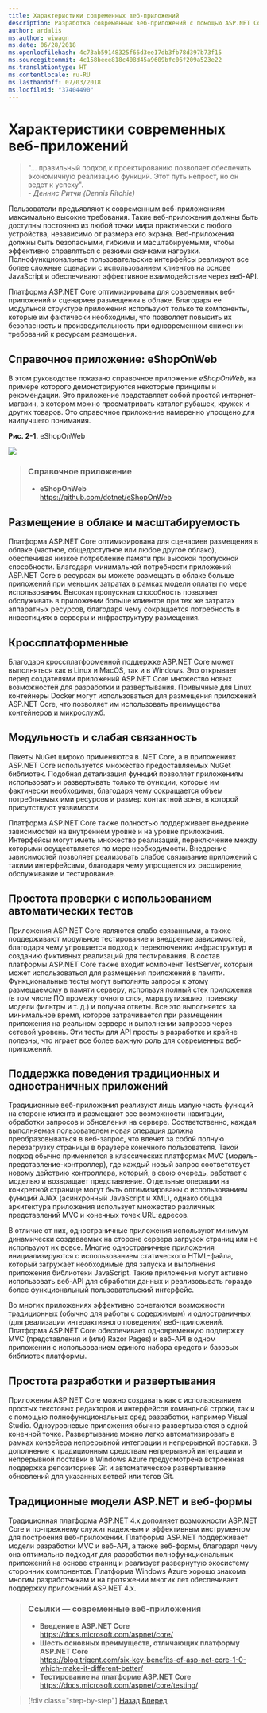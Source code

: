 ```yaml
---
title: Характеристики современных веб-приложений
description: Разработка современных веб-приложений с помощью ASP.NET Core и Azure | Характеристики современных веб-приложений
author: ardalis
ms.author: wiwagn
ms.date: 06/28/2018
ms.openlocfilehash: 4c73ab59148325f66d3ee17db3fb78d397b73f15
ms.sourcegitcommit: 4c158beee818c408d45a9609bfc06f209a523e22
ms.translationtype: HT
ms.contentlocale: ru-RU
ms.lasthandoff: 07/03/2018
ms.locfileid: "37404490"
---
```

# <a name="characteristics-of-modern-web-applications"></a>Характеристики современных веб-приложений

> "… правильный подход к проектированию позволяет обеспечить экономичную реализацию функций. Этот путь непрост, но он ведет к успеху".  
> _\- Деннис Ритчи (Dennis Ritchie)_

Пользователи предъявляют к современным веб-приложениям максимально высокие требования. Такие веб-приложения должны быть доступны постоянно из любой точки мира практически с любого устройства, независимо от размера его экрана. Веб-приложения должны быть безопасными, гибкими и масштабируемыми, чтобы эффективно справляться с резкими скачками нагрузки. Полнофункциональные пользовательские интерфейсы реализуют все более сложные сценарии с использованием клиентов на основе JavaScript и обеспечивают эффективное взаимодействие через веб-API.

Платформа ASP.NET Core оптимизирована для современных веб-приложений и сценариев размещения в облаке. Благодаря ее модульной структуре приложения используют только те компоненты, которые им фактически необходимы, что позволяет повысить их безопасность и производительность при одновременном снижении требований к ресурсам размещения.

## <a name="reference-application-eshoponweb"></a>Справочное приложение: eShopOnWeb

В этом руководстве показано справочное приложение _eShopOnWeb_, на примере которого демонстрируются некоторые принципы и рекомендации. Это приложение представляет собой простой интернет-магазин, в котором можно просматривать каталог рубашек, кружек и других товаров. Это справочное приложение намеренно упрощено для наилучшего понимания.

**Рис. 2-1.** eShopOnWeb

![](./media/image2-1.png)

> ### <a name="reference-application"></a>Справочное приложение
>
> - **eShopOnWeb**  
>   <https://github.com/dotnet/eShopOnWeb>

## <a name="cloud-hosted-and-scalable"></a>Размещение в облаке и масштабируемость

Платформа ASP.NET Core оптимизирована для сценариев размещения в облаке (частное, общедоступное или любое другое облако), обеспечивая низкое потребление памяти при высокой пропускной способности. Благодаря минимальной потребности приложений ASP.NET Core в ресурсах вы можете размещать в облаке больше приложений при меньших затратах в рамках модели оплаты по мере использования. Высокая пропускная способность позволяет обслуживать в приложении больше клиентов при тех же затратах аппаратных ресурсов, благодаря чему сокращается потребность в инвестициях в серверы и инфраструктуру размещения.

## <a name="cross-platform"></a>Кроссплатформенные

Благодаря кроссплатформенной поддержке ASP.NET Core может выполняться как в Linux и MacOS, так и в Windows. Это открывает перед создателями приложений ASP.NET Core множество новых возможностей для разработки и развертывания. Привычные для Linux контейнеры Docker могут использоваться для размещения приложений ASP.NET Core, что позволяет им использовать преимущества [контейнеров и микрослужб](../microservices-architecture/index.md).

## <a name="modular-and-loosely-coupled"></a>Модульность и слабая связанность

Пакеты NuGet широко применяются в .NET Core, а в приложениях ASP.NET Core используется множество предоставляемых NuGet библиотек. Подобная детализация функций позволяет приложениям использовать и развертывать только те функции, которые им фактически необходимы, благодаря чему сокращается объем потребляемых ими ресурсов и размер контактной зоны, в которой присутствуют уязвимости.

Платформа ASP.NET Core также полностью поддерживает внедрение зависимостей на внутреннем уровне и на уровне приложения. Интерфейсы могут иметь множество реализаций, переключение между которыми осуществляется по мере необходимости. Внедрение зависимостей позволяет реализовать слабое связывание приложений с такими интерфейсами, благодаря чему упрощается их расширение, обслуживание и тестирование.

## <a name="easily-tested-with-automated-tests"></a>Простота проверки с использованием автоматических тестов

Приложения ASP.NET Core являются слабо связанными, а также поддерживают модульное тестирование и внедрение зависимостей, благодаря чему упрощается подход к переключению инфраструктур и созданию фиктивных реализаций для тестирования. В состав платформы ASP.NET Core также входит компонент TestServer, который может использоваться для размещения приложений в памяти. Функциональные тесты могут выполнять запросы к этому размещаемому в памяти серверу, используя полный стек приложения (в том числе ПО промежуточного слоя, маршрутизацию, привязку модели фильтры и т. д.) и получая ответы. Все это выполняется за минимальное время, которое затрачивается при размещении приложения на реальном сервере и выполнении запросов через сетевой уровень. Эти тесты для API просты в разработке и крайне полезны, что играет все более важную роль для современных веб-приложений.

## <a name="traditional-and-spa-behaviors-supported"></a>Поддержка поведения традиционных и одностраничных приложений

Традиционные веб-приложения реализуют лишь малую часть функций на стороне клиента и размещают все возможности навигации, обработки запросов и обновления на сервере. Соответственно, каждая выполняемая пользователем новая операция должна преобразовываться в веб-запрос, что влечет за собой полную перезагрузку страницы в браузере конечного пользователя. Такой подход обычно применяется в классических платформах MVC (модель-представление-контроллер), где каждый новый запрос соответствует новому действию контроллера, который, в свою очередь, работает с моделью и возвращает представление. Отдельные операции на конкретной странице могут быть оптимизированы с использованием функций AJAX (асинхронный JavaScript и XML), однако общая архитектура приложения использует множество различных представлений MVC и конечных точек URL-адресов.

В отличие от них, одностраничные приложения используют минимум динамически создаваемых на стороне сервера загрузок страниц или не используют их вовсе. Многие одностраничные приложения инициализируются с использованием статического HTML-файла, который загружает необходимые для запуска и выполнения приложения библиотеки JavaScript. Такие приложения могут активно использовать веб-API для обработки данных и реализовывать гораздо более функциональный пользовательский интерфейс.

Во многих приложениях эффективно сочетаются возможности традиционных (обычно для работы с содержимым) и одностраничных (для реализации интерактивного поведения) веб-приложений. Платформа ASP.NET Core обеспечивает одновременную поддержку MVC (представления и (или) Razor Pages) и веб-API в одном приложении с использованием единого набора средств и базовых библиотек платформы.

## <a name="simple-development-and-deployment"></a>Простота разработки и развертывания

Приложения ASP.NET Core можно создавать как с использованием простых текстовых редакторов и интерфейсов командной строки, так и с помощью полнофункциональных сред разработки, например Visual Studio. Одноуровневые приложения обычно развертываются в одной конечной точке. Развертывание можно легко автоматизировать в рамках конвейера непрерывной интеграции и непрерывной поставки. В дополнение к традиционным средствам непрерывной интеграции и непрерывной поставки в Windows Azure предусмотрена встроенная поддержка репозиториев Git и автоматическое развертывание обновлений для указанных ветвей или тегов Git.

## <a name="traditional-aspnet-and-web-forms"></a>Традиционные модели ASP.NET и веб-формы

Традиционная платформа ASP.NET 4.x дополняет возможности ASP.NET Core и по-прежнему служит надежным и эффективным инструментом для построения веб-приложений. Платформа ASP.NET поддерживает модели разработки MVC и веб-API, а также веб-формы, благодаря чему она оптимально подходит для разработки полнофункциональных приложений на основе страниц и реализует развернутую экосистему сторонних компонентов. Платформа Windows Azure хорошо знакома многим разработчикам и на протяжении многих лет обеспечивает поддержку приложений ASP.NET 4.x.

> ### <a name="references--modern-web-applications"></a>Ссылки — современные веб-приложения
>
> - **Введение в ASP.NET Core**  
>   <https://docs.microsoft.com/aspnet/core/>
> - **Шесть основных преимуществ, отличающих платформу ASP.NET Core**  
>   <https://blog.trigent.com/six-key-benefits-of-asp-net-core-1-0-which-make-it-different-better/>
> - **Тестирование на платформе ASP.NET Core**  
>   <https://docs.microsoft.com/aspnet/core/testing/>

>[!div class="step-by-step"]
[Назад](index.md)
[Вперед](choose-between-traditional-web-and-single-page-apps.md)
